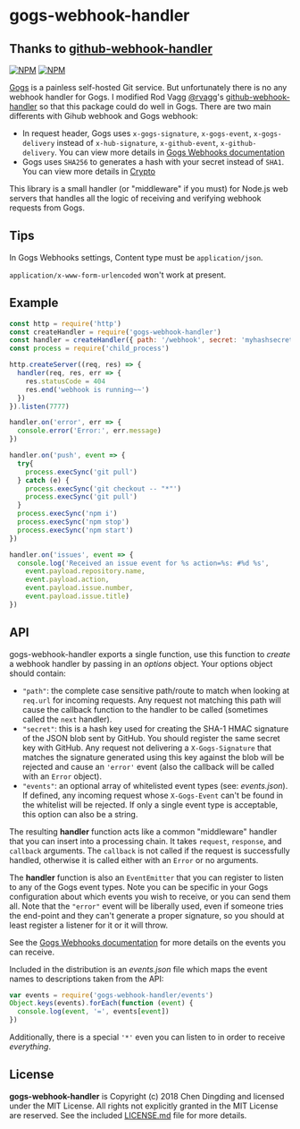# gogs-webhook-handler

## Thanks to [github-webhook-handler](https://github.com/rvagg/github-webhook-handler)

[![NPM](https://nodei.co/npm/gogs-webhook-handler.png?downloads=true&downloadRank=true)](https://nodei.co/npm/gogs-webhook-handler/)
[![NPM](https://nodei.co/npm-dl/gogs-webhook-handler.png?months=6&height=3)](https://nodei.co/npm/gogs-webhook-handler/)

[Gogs](https://gogs.io/) is a painless self-hosted Git service. But unfortunately there is no any webhook handler for Gogs. I modified Rod Vagg [@rvagg](https://twitter.com/rvagg)'s [github-webhook-handler](https://github.com/rvagg/github-webhook-handler) so that this package could do well in Gogs.
There are two main differents with Gihub webhook and Gogs webhook:
- In request header, Gogs uses `x-gogs-signature`, `x-gogs-event`, `x-gogs-delivery` instead of `x-hub-signature`, `x-github-event`, `x-github-delivery`. You can view more details in [Gogs Webhooks documentation](https://gogs.io/docs/features/webhook)
- Gogs uses `SHA256` to generates a hash with your secret instead of `SHA1`. You can view more details in [Crypto](https://github.com/chrisveness/crypto)

This library is a small handler (or "middleware" if you must) for Node.js web servers that handles all the logic of receiving and verifying webhook requests from Gogs.

## Tips

In Gogs Webhooks settings, Content type must be `application/json`.

`application/x-www-form-urlencoded` won't work at present.

## Example

```js
const http = require('http')
const createHandler = require('gogs-webhook-handler')
const handler = createHandler({ path: '/webhook', secret: 'myhashsecret' })
const process = require('child_process')

http.createServer((req, res) => {
  handler(req, res, err => {
    res.statusCode = 404
    res.end('webhook is running~~')
  })
}).listen(7777)

handler.on('error', err => {
  console.error('Error:', err.message)
})

handler.on('push', event => {
  try{
    process.execSync('git pull')
  } catch (e) {
    process.execSync('git checkout -- "*"')
    process.execSync('git pull')
  }
  process.execSync('npm i')
  process.execSync('npm stop')
  process.execSync('npm start')
})

handler.on('issues', event => {
  console.log('Received an issue event for %s action=%s: #%d %s',
    event.payload.repository.name,
    event.payload.action,
    event.payload.issue.number,
    event.payload.issue.title)
})
```

## API

gogs-webhook-handler exports a single function, use this function to *create* a webhook handler by passing in an *options* object. Your options object should contain:

 * `"path"`: the complete case sensitive path/route to match when looking at `req.url` for incoming requests. Any request not matching this path will cause the callback function to the handler to be called (sometimes called the `next` handler).
 * `"secret"`: this is a hash key used for creating the SHA-1 HMAC signature of the JSON blob sent by GitHub. You should register the same secret key with GitHub. Any request not delivering a `X-Gogs-Signature` that matches the signature generated using this key against the blob will be rejected and cause an `'error'` event (also the callback will be called with an `Error` object).
 * `"events"`: an optional array of whitelisted event types (see: *events.json*). If defined, any incoming request whose `X-Gogs-Event` can't be found in the whitelist will be rejected. If only a single event type is acceptable, this option can also be a string.

The resulting **handler** function acts like a common "middleware" handler that you can insert into a processing chain. It takes `request`, `response`, and `callback` arguments. The `callback` is not called if the request is successfully handled, otherwise it is called either with an `Error` or no arguments.

The **handler** function is also an `EventEmitter` that you can register to listen to any of the Gogs event types. Note you can be specific in your Gogs configuration about which events you wish to receive, or you can send them all. Note that the `"error"` event will be liberally used, even if someone tries the end-point and they can't generate a proper signature, so you should at least register a listener for it or it will throw.

See the [Gogs Webhooks documentation](https://gogs.io/docs/features/webhook) for more details on the events you can receive.

Included in the distribution is an *events.json* file which maps the event names to descriptions taken from the API:

```js
var events = require('gogs-webhook-handler/events')
Object.keys(events).forEach(function (event) {
  console.log(event, '=', events[event])
})
```

Additionally, there is a special `'*'` even you can listen to in order to receive _everything_.

## License

**gogs-webhook-handler** is Copyright (c) 2018 Chen Dingding and licensed under the MIT License. All rights not explicitly granted in the MIT License are reserved. See the included [LICENSE.md](./LICENSE.md) file for more details.
